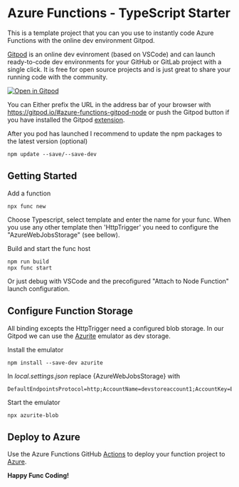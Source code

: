 # Azure Functions - TypeScript Starter

This is a template project that you can you use to instantly code Azure Functions with the online dev environment Gitpod.

[Gitpod](https://www.gitpod.io/) is an online dev evinroment (based on VSCode) and can launch ready-to-code dev environments for your GitHub or GitLab project with a single click.
It is free for open source projects and is just great to share your running code with the community.


[![Open in Gitpod](https://gitpod.io/button/open-in-gitpod.svg)](https://gitpod.io#snapshot/ed390d54-0372-4a0e-9dd4-fc13462337e6)

You can Either prefix the URL in the address bar of your browser with https://gitpod.io/#azure-functions-gitpod-node or push the Gitpod button if you have installed the Gitpod [extension](https://www.gitpod.io/docs/browser-extension/).

After you pod has launched I recommend to update the npm packages to the latest version (optional)

```
npm update --save/--save-dev
```

## Getting Started

Add a function
```
npx func new
```
Choose Typescript, select template and enter the name for your func. When you use any other template then 'HttpTrigger' you need to configure the "AzureWebJobsStorage" (see bellow).

Build and start the func host

```
npm run build
npx func start
```

Or just debug with VSCode and the precofigured "Attach to Node Function" launch configuration.


## Configure Function Storage

All binding excepts the HttpTrigger need a configured blob storage. In our Gitpod we can use the [Azurite](https://www.npmjs.com/package/azurite) emulator as dev storage.

Install the emulator
```
npm install --save-dev azurite
```

In *local.settings.json* replace {AzureWebJobsStorage} with 
```
DefaultEndpointsProtocol=http;AccountName=devstoreaccount1;AccountKey=Eby8vdM02xNOcqFlqUwJPLlmEtlCDXJ1OUzFT50uSRZ6IFsuFq2UVErCz4I6tq/K1SZFPTOtr/KBHBeksoGMGw==;BlobEndpoint=http://127.0.0.1:10000/devstoreaccount1;
```

Start the emulator
```
npx azurite-blob
```

## Deploy to Azure
Use the Azure Functions GitHub [Actions](https://github.com/marketplace/actions/azure-functions-action) to deploy your function project to [Azure](https://portal.azure.com).


**Happy Func Coding!**
